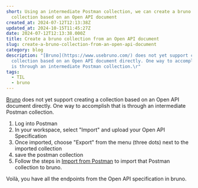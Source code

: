 ```yaml
---
short: Using an intermediate Postman collection, we can create a bruno
  collection based on an Open API document
created_at: 2024-07-12T12:13:38Z
updated_at: 2024-10-15T11:45:27Z
date: 2024-07-12T12:13:38.000Z
title: Create a bruno collection from an Open API document
slug: create-a-bruno-collection-from-an-open-api-document
category: blog
description: "[Bruno](https://www.usebruno.com/) does not yet support creating a
  collection based on an Open API document directly. One way to accomplish that
  is through an intermediate Postman collection.\r"
tags:
  - TIL
  - bruno
---
```



[Bruno](https://www.usebruno.com/) does not yet support creating a collection based on an Open API document directly. One way to accomplish that is through an intermediate Postman collection.

1. Log into Postman
2. In your workspace, select "Import" and upload your Open API Specification
3. Once imported, choose "Export" from the menu (three dots) next to the imported collection
4. save the postman collection
5. Follow the steps in [Import from Postman](https://docs.usebruno.com/get-started/import-export-data/import-collections) to import that Postman collection to bruno.

Voilà, you have all the endpoints from the Open API specification in bruno.

